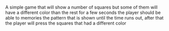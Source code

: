A simple game that will show a number of squares but some of them will have a different color than the rest for a few seconds the player should be able to memories the pattern that is shown until the time runs out, after that the player will press the squares that had a different color